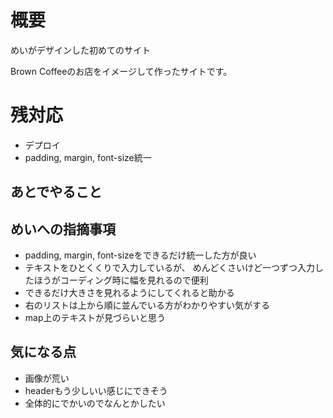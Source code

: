 # 概要
めいがデザインした初めてのサイト

Brown Coffeeのお店をイメージして作ったサイトです。

# 残対応
<!-- - メニュー修正 -->
<!-- - タイトルぼかし -->
<!-- - 文字傾ける -->
<!-- - 各文字フォントファミリー -->
<!-- - google map本物に変更 -->
<!-- - アクセス修正 -->
<!-- - ★つける -->
<!-- - footer修正 -->
<!-- - header footerと同じ感じにする -->
<!-- - 各種リンク設定 -->
- デプロイ
- padding, margin, font-size統一

## あとでやること


## めいへの指摘事項
- padding, margin, font-sizeをできるだけ統一した方が良い
- テキストをひとくくりで入力しているが、
めんどくさいけど一つずつ入力したほうがコーディング時に幅を見れるので便利
- できるだけ大きさを見れるようにしてくれると助かる
- 右のリストは上から順に並んでいる方がわかりやすい気がする
- map上のテキストが見づらいと思う

## 気になる点
- 画像が荒い
- headerもう少しいい感じにできそう
- 全体的にでかいのでなんとかしたい
